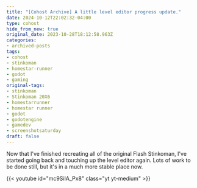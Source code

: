 ```yaml
---
title: "[Cohost Archive] A little level editor progress update."
date: 2024-10-12T22:02:32-04:00
type: cohost
hide_from_new: true
original_date: 2023-10-28T18:12:58.963Z
categories:
- archived-posts
tags:
- cohost
- stinkoman
- homestar-runner
- godot
- gaming
original-tags:
- stinkoman
- Stinkoman 20X6
- homestarrunner
- homestar runner
- godot
- godotengine
- gamedev
- screenshotsaturday
draft: false
---
```


Now that I've finished recreating all of the original Flash Stinkoman, I've started going back and touching up the level editor again. Lots of work to be done still, but it's in a much more stable place now.

{{< youtube id="mc9SiIA_Px8" class="yt yt-medium" >}}